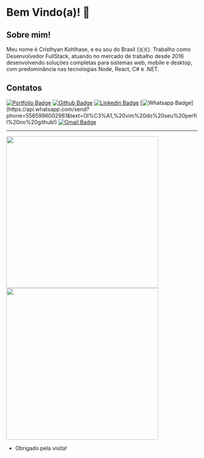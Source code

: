 # Bem Vindo(a)! 👋
 
## Sobre mim!
 
Meu nome é Cristhyan Kohlhase, e eu sou do Brasil (🇧🇷). Trabalho como Desenvolvedor FullStack, atuando no mercado de trabalho desde 2016 desenvolvendo soluções completas para sistemas web, mobile e desktop, com predominância nas tecnologias Node, React, C# e .NET.
 

 
## Contatos
[![Portfolio Badge](https://img.shields.io/badge/-Portif%C3%B3lio-ed5a40?style=flat&logo=AMP&logoColor=white&link=https://cristhyan-ko.io)](https://cristhyan-ko.io)
[![Github Badge](https://img.shields.io/badge/-Github-000?style=flat&logo=Github&logoColor=white&link=https://github.com/CristhyanKo)](https://github.com/CristhyanKo)
[![Linkedin Badge](https://img.shields.io/badge/-LinkedIn-blue?style=flat&logo=Linkedin&logoColor=white&link=https://www.linkedin.com/in/cristhyan-kohlhase/)](https://www.linkedin.com/in/cristhyan-kohlhase/)
[![Whatsapp Badge](https://img.shields.io/badge/-Whatsapp-4CA143?style=flat&labelColor=4CA143&logo=whatsapp&logoColor=white&link=https://api.whatsapp.com/send?phone=5565996002981&text=Ol%C3%A1,%20vim%20do%20seu%20perfil%20no%20github!)](https://api.whatsapp.com/send?phone=5565996002981&text=Ol%C3%A1,%20vim%20do%20seu%20perfil%20no%20github!)
[![Gmail Badge](https://img.shields.io/badge/-Outlook-006EBD?style=flat&logo=microsoft-outlook&logoColor=white&link=mailto:cristhyan.ko@outlook.com)](mailto:cristhyan.ko@outlook.com)

____


<img width="400" src="https://github-readme-stats.vercel.app/api?username=cristhyanko&theme=dark&show_icons=true&count_private=true">
<img width="400" src="https://github-readme-stats.vercel.app/api/top-langs/?username=cristhyanko&theme=dark&show_icons=true&count_private=true">

- Obrigado pela visita!


